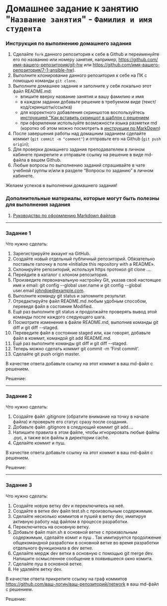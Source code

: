 # Домашнее задание к занятию "`Название занятия`" - `Фамилия и имя студента`


### Инструкция по выполнению домашнего задания

   1. Сделайте `fork` данного репозитория к себе в Github и переименуйте его по названию или номеру занятия, например, https://github.com/имя-вашего-репозитория/git-hw или  https://github.com/имя-вашего-репозитория/7-1-ansible-hw).
   2. Выполните клонирование данного репозитория к себе на ПК с помощью команды `git clone`.
   3. Выполните домашнее задание и заполните у себя локально этот файл README.md:
      - впишите вверху название занятия и вашу фамилию и имя
      - в каждом задании добавьте решение в требуемом виде (текст/код/скриншоты/ссылка)
      - для корректного добавления скриншотов воспользуйтесь [инструкцией "Как вставить скриншот в шаблон с решением](https://github.com/netology-code/sys-pattern-homework/blob/main/screen-instruction.md)
      - при оформлении используйте возможности языка разметки md (коротко об этом можно посмотреть в [инструкции  по MarkDown](https://github.com/netology-code/sys-pattern-homework/blob/main/md-instruction.md))
   4. После завершения работы над домашним заданием сделайте коммит (`git commit -m "comment"`) и отправьте его на Github (`git push origin`);
   5. Для проверки домашнего задания преподавателем в личном кабинете прикрепите и отправьте ссылку на решение в виде md-файла в вашем Github.
   6. Любые вопросы по выполнению заданий спрашивайте в чате учебной группы и/или в разделе “Вопросы по заданию” в личном кабинете.
   
Желаем успехов в выполнении домашнего задания!
   
### Дополнительные материалы, которые могут быть полезны для выполнения задания

1. [Руководство по оформлению Markdown файлов](https://gist.github.com/Jekins/2bf2d0638163f1294637#Code)

---

### Задание 1

Что нужно сделать:

   1. Зарегистрируйте аккаунт на GitHub.
   2. Создайте новый отдельный публичный репозиторий. Обязательно поставьте галочку в поле «Initialize this repository with a README».
   3. Склонируйте репозиторий, используя https протокол git clone ....
   4. Перейдите в каталог с клоном репозитория.
   5. Произведите первоначальную настройку Git, указав своё настоящее имя и email: git config --global user.name и git config --global user.email johndoe@example.com.
   6. Выполните команду git status и запомните результат.
   7. Отредактируйте файл README.md любым удобным способом, переведя файл в состояние Modified.
   8. Ещё раз выполните git status и продолжайте проверять вывод этой команды после каждого следующего шага.
   9. Посмотрите изменения в файле README.md, выполнив команды git diff и git diff --staged.
   10. Переведите файл в состояние staged или, как говорят, добавьте файл в коммит, командой git add README.md.
   11. Ещё раз выполните команды git diff и git diff --staged.
   12. Теперь можно сделать коммит git commit -m 'First commit'.
   13. Сделайте git push origin master.

В качестве ответа добавьте ссылку на этот коммит в ваш md-файл с решением.

Решение:



---

### Задание 2

Что нужно сделать:

   1. Создайте файл .gitignore (обратите внимание на точку в начале файла) и проверьте его статус сразу после создания.
   2. Добавьте файл .gitignore в следующий коммит git add....
   3. Напишите правила в этом файле, чтобы игнорировать любые файлы .pyc, а также все файлы в директории cache.
   4. Сделайте коммит и пуш.

В качестве ответа добавьте ссылку на этот коммит в ваш md-файл с решением.

Решение:



---

### Задание 3

Что нужно сделать:

   1. Создайте новую ветку dev и переключитесь на неё.
   2. Создайте в ветке dev файл test.sh с произвольным содержимым.
   3. Сделайте несколько коммитов и пушей в ветку dev, имитируя активную работу над файлом в процессе разработки.
   4. Переключитесь на основную ветку.
   5. Добавьте файл main.sh в основной ветке с произвольным содержимым, сделайте комит и пуш . Так имитируется продолжение общекомандной разработки в основной ветке во время разработки отдельного функционала в dev ветке.
   6. Сделайте мердж dev ветки в основную с помощью git merge dev. Напишите осмысленное сообщение в появившееся окно комита.
   7. Сделайте пуш в основной ветке.
   8. Не удаляйте ветку dev.

В качестве ответа прикрепите ссылку на граф коммитов https://github.com/ваш-логин/ваш-репозиторий/network в ваш md-файл с решением.

Решение:
